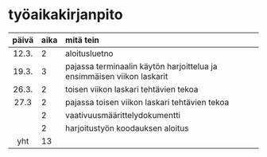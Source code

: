 # työaikakirjanpito

| päivä | aika | mitä tein  |
| :----:|:-----| :-----|
| 12.3. | 2    | aloitusluetno |
| 19.3. | 3    | pajassa terminaalin käytön harjoittelua ja ensimmäisen viikon laskarit |
| 26.3. | 2    | toisen viikon laskari tehtävien tekoa |
| 27.3  | 2    | pajassa toisen viikon laskari tehtävien tekoa |
|       | 2    | vaativuusmäärittelydokumentti |
|       | 2    | harjoitustyön koodauksen aloitus|
| yht   | 13   | |


